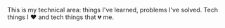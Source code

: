This is my technical area: things I've learned, problems I've solved. Tech things I ❤️ and tech things that 💔 me. 